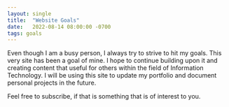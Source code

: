 ```yaml
---
layout: single
title:  "Website Goals"
date:   2022-08-14 08:00:00 -0700
tags: goals
---
```


Even though I am a busy person, I always try to strive to hit my goals. 
This very site has been a goal of mine. I hope to continue building upon it and creating content that useful for others within the field of Information Technology.
I will be using this site to update my portfolio and document personal projects in the future. 

Feel free to subscribe, if that is something that is of interest to you. 